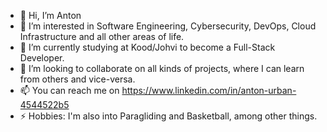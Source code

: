 - 👋 Hi, I’m Anton
- 👀 I’m interested in Software Engineering, Cybersecurity, DevOps, Cloud Infrastructure and all other areas of life.
- 🌱 I’m currently studying at Kood/Johvi to become a Full-Stack Developer.
- 💞️ I’m looking to collaborate on all kinds of projects, where I can learn from others and vice-versa.
- 📫 You can reach me on https://www.linkedin.com/in/anton-urban-4544522b5
- ⚡ Hobbies: I'm also into Paragliding and Basketball, among other things.
